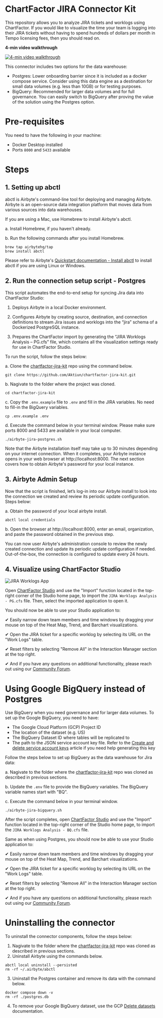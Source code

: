 # ChartFactor JIRA Connector Kit

This repository allows you to analyze JIRA tickets and worklogs using ChartFactor. If you would like to visualize the time your team is logging into their JIRA tickets without having to spend hundreds of dollars per month in Tempo licensing fees, then you should read on.

**4-min video walkthrough**

[![4-min video walkthrough](https://img.youtube.com/vi/Clf5Rw2drhY/hqdefault.jpg)](https://www.youtube.com/watch?v=Clf5Rw2drhY)

This connector includes two options for the data warehouse: 

* Postgres: Lower onboarding barrier since it is included as a docker compose service. Consider using this data engine as a destination for small data volumes (e.g. less than 10GB) or for testing purposes.
* BigQuery: Recommended for larger data volumes and for full governance. You can easily switch to BigQuery after proving the value of the solution using the Postgres option.

# Pre-requisites

You need to have the following in your machine:

* Docker Desktop installed
* Ports `8000` and `5433` available

# Steps

## 1. Setting up abctl 

abctl is Airbyte's command-line tool for deploying and managing Airbyte. Airbyte is an open-source data integration platform that moves data from various sources into data warehouses. 

If you are using a Mac, use Homebrew to install Airbyte's abctl.

a. Install Homebrew, if you haven't already.

b. Run the following commands after you install Homebrew.

```commandline
brew tap airbytehq/tap
brew install abctl
```

Please refer to Airbyte's [Quickstart documentation - Install abctl](https://docs.airbyte.com/platform/using-airbyte/getting-started/oss-quickstart#part-2-install-abctl) to install abctl if you are using Linux or Windows.

## 2. Run the connection setup script - Postgres

This script automates the end-to-end setup for syncing Jira data into ChartFactor Studio:

1. Deploys Airbyte in a local Docker environment.

2. Configures Airbyte by creating source, destination, and connection definitions to stream Jira issues and worklogs into the “jira” schema of a Dockerized PostgreSQL instance.

3. Prepares the ChartFactor import by generating the “JIRA Worklogs Analysis – PG.cfs” file, which contains all the visualization settings ready for use in ChartFactor Studio.

To run the script, follow the steps below:

a. Clone the [chartfactor-jira-kit](https://github.com/Aktiun/chartfactor-jira-kit.git) repo using the command below.

```commandline
git clone https://github.com/Aktiun/chartfactor-jira-kit.git
```
b. Nagivate to the folder where the project was cloned.

```commandline
cd chartfactor-jira-kit
```

c. Copy the `.env.example` file to `.env` and fill in the JIRA variables. No need to fill-in the BigQuery variables.

```commandline
cp .env.example .env
```

d. Execute the command below in your terminal window. Please make sure ports 8000 and 5433 are available in your local computer. 

```commandline
./airbyte-jira-postgres.sh
```

Note that the Airbyte installation itself may take up to 30 minutes depending on your internet connection. When it completes, your Airbyte instance opens in your web browser at http://localhost:8000. The next section covers how to obtain Airbyte's password for your local instance.

## 3. Airbyte Admin Setup

Now that the script is finished, let’s log-in into our Airbyte install to look into the connection we created and review its periodic update configuration. Steps below:

a. Obtain the password of your local airbyte install.

```commandline
abctl local credentials
```

b. Open the browser at http://localhost:8000, enter an email, organization, and paste the password obtained in the previous step.

You can now user Airbyte's administration console to review the newly created connection and update its periodic update configuration if needed. Out-of-the-box, the connection is configured to update every 24 hours. 

## 4. Visualize using ChartFactor Studio

![JIRA Worklogs App](https://github.com/Aktiun/chartfactor-jira-kit/blob/main/JIRA%20App.gif)

Open [ChartFactor Studio](https://chartfactor.com/studio) and use the "Import" function located in the top-right corner of the Studio home page, to import the `JIRA Worklogs Analysis - PG.cfs` file. Then, select the imported application to open it.

You should now be able to use your Studio application to:

✔ Easily narrow down team members and time windows by dragging your mouse on top of the Heat Map, Trend, and Barchart visualizations. 

✔ Open the JIRA ticket for a specific worklog by selecting its URL on the "Work Logs" table. 

✔ Reset filters by selecting "Remove All" in the Interaction Manager section at the top right. 

✔ And if you have any questions on additional functionality, please reach out using our [Community Forum](https://community.chartfactor.com/).

# Using Google BigQuery instead of Postgres

Use BigQuery when you need governance and for larger data volumes. To set up the Google BigQuery, you need to have:

* The Google Cloud Platform (GCP) Project ID
* The location of the dataset (e.g. US)
* The BigQuery Dataset ID where tables will be replicated to
* The path to the JSON service account key file. Refer to the [Create and delete service account keys](https://cloud.google.com/iam/docs/keys-create-delete) article if you need help generating this key

Follow the steps below to set up BigQuery as the data warehouse for Jira data:

a. Nagivate to the folder where the [chartfactor-jira-kit](https://github.com/Aktiun/chartfactor-jira-kit.git) repo was cloned as described in previous sections.

b. Update the `.env` file to provide the BigQuery variables. The BigQuery variable names start with "BQ".

c. Execute the command below in your terminal window. 

```commandline
./airbyte-jira-bigquery.sh
```
    
After the script completes, open [ChartFactor Studio](https://chartfactor.com/studio) and use the "Import" function located in the top-right corner of the Studio home page, to import the `JIRA Worklogs Analysis - BQ.cfs` file.

Same as when using Postgres, you should now be able to use your Studio application to:

✔ Easily narrow down team members and time windows by dragging your mouse on top of the Heat Map, Trend, and Barchart visualizations. 

✔ Open the JIRA ticket for a specific worklog by selecting its URL on the "Work Logs" table. 

✔ Reset filters by selecting "Remove All" in the Interaction Manager section at the top right. 

✔ And if you have any questions on additional functionality, please reach out using our [Community Forum](https://community.chartfactor.com/).

# Uninstalling the connector

To uninstall the connector components, follow the steps below:

1. Nagivate to the folder where the [chartfactor-jira-kit](https://github.com/Aktiun/chartfactor-jira-kit.git) repo was cloned as described in previous sections.
2. Uninstall Airbyte using the commands below.

```commandline
abctl local uninstall --persisted
rm -rf ~/.airbyte/abctl
```
3. Uninstall the Postgres container and remove its data with the command below.

```commandline
docker compose down -v
rm -rf ./postgres.db
```

4. To remove your Google BigQuery dataset, use the GCP [Delete datasets](https://cloud.google.com/bigquery/docs/managing-datasets#delete-datasets) documentation.

